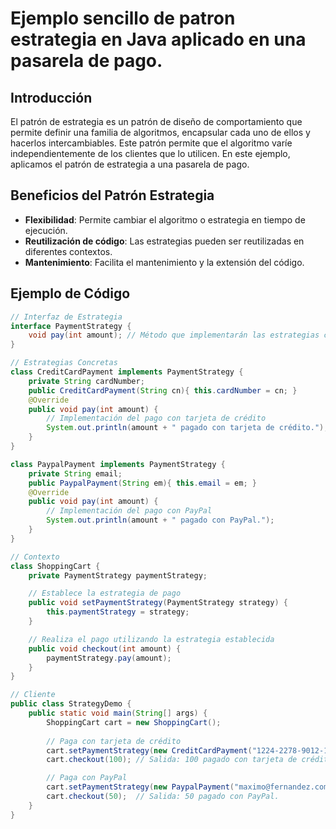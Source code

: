 # Ejemplo sencillo de patron estrategia en Java aplicado en una pasarela de pago.

## Introducción
El patrón de estrategia es un patrón de diseño de comportamiento que permite definir una familia de algoritmos, encapsular cada uno de ellos y hacerlos intercambiables. Este patrón permite que el algoritmo varíe independientemente de los clientes que lo utilicen. En este ejemplo, aplicamos el patrón de estrategia a una pasarela de pago.

## Beneficios del Patrón Estrategia
- **Flexibilidad**: Permite cambiar el algoritmo o estrategia en tiempo de ejecución.
- **Reutilización de código**: Las estrategias pueden ser reutilizadas en diferentes contextos.
- **Mantenimiento**: Facilita el mantenimiento y la extensión del código.

## Ejemplo de Código

```java
// Interfaz de Estrategia
interface PaymentStrategy {
    void pay(int amount); // Método que implementarán las estrategias concretas
}

// Estrategias Concretas
class CreditCardPayment implements PaymentStrategy {
    private String cardNumber;
    public CreditCardPayment(String cn){ this.cardNumber = cn; }
    @Override
    public void pay(int amount) { 
        // Implementación del pago con tarjeta de crédito
        System.out.println(amount + " pagado con tarjeta de crédito."); 
    }
}

class PaypalPayment implements PaymentStrategy {
    private String email;
    public PaypalPayment(String em){ this.email = em; }
    @Override
    public void pay(int amount) { 
        // Implementación del pago con PayPal
        System.out.println(amount + " pagado con PayPal."); 
    }
}

// Contexto
class ShoppingCart {
    private PaymentStrategy paymentStrategy;

    // Establece la estrategia de pago
    public void setPaymentStrategy(PaymentStrategy strategy) {
        this.paymentStrategy = strategy;
    }

    // Realiza el pago utilizando la estrategia establecida
    public void checkout(int amount) {
        paymentStrategy.pay(amount);
    }
}

// Cliente
public class StrategyDemo {
    public static void main(String[] args) {
        ShoppingCart cart = new ShoppingCart();
        
        // Paga con tarjeta de crédito
        cart.setPaymentStrategy(new CreditCardPayment("1224-2278-9012-1456"));
        cart.checkout(100); // Salida: 100 pagado con tarjeta de crédito.

        // Paga con PayPal
        cart.setPaymentStrategy(new PaypalPayment("maximo@fernandez.com"));
        cart.checkout(50);  // Salida: 50 pagado con PayPal.
    }
}
```
